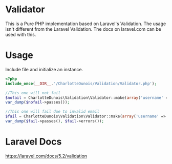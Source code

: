 Validator
==================

This is a Pure PHP implementation based on Laravel's Validation. The usage isn't different from the Laravel Validation. The docs on laravel.com can be used with this.

Usage
==================
Include file and initialize an instance.

```php
<?php
include_once(__DIR__.'/CharlotteDunois/Validation/Validator.php');

//This one will not fail
$nofail = CharlotteDunois\Validation\Validator::make(array('username' => 'CharlotteDunois', 'email' => 'noreply@github.com'), array('username' => 'string|required|min:5|max:75', 'email' => 'email'));
var_dump($nofail->passes());

//This one will fail due to invalid email
$fail = CharlotteDunois\Validation\Validator::make(array('username' => 'CharlotteDuois', 'email' => 'noreply@githubcom'), array('username' => 'string|required|min:5|max:75', 'email' => 'email'));
var_dump($fail->passes(), $fail->errors());
```

Laravel Docs
==================
https://laravel.com/docs/5.2/validation
